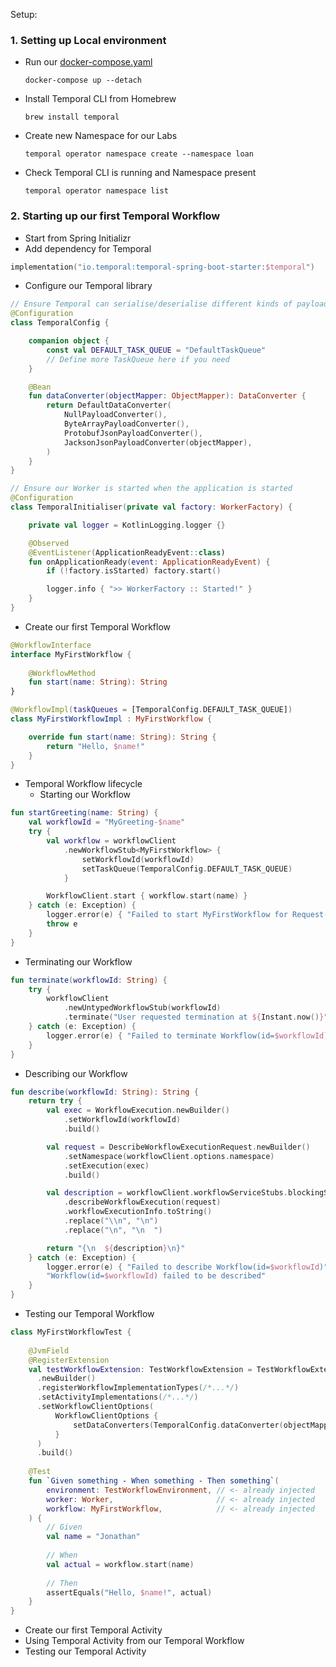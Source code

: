 
Setup:
### 1. Setting up Local environment
* Run our [docker-compose.yaml](./docker-compose.yaml)
  ```shell
  docker-compose up --detach
  ```
* Install Temporal CLI from Homebrew
  ```shell
  brew install temporal
  ```
* Create new Namespace for our Labs
  ```shell
  temporal operator namespace create --namespace loan
  ```
* Check Temporal CLI is running and Namespace present
  ```shell
  temporal operator namespace list
  ```

### 2. Starting up our first Temporal Workflow
* Start from Spring Initializr
* Add dependency for Temporal
```kotlin
implementation("io.temporal:temporal-spring-boot-starter:$temporal")
```

* Configure our Temporal library
```kotlin
// Ensure Temporal can serialise/deserialise different kinds of payload
@Configuration
class TemporalConfig {

    companion object {
        const val DEFAULT_TASK_QUEUE = "DefaultTaskQueue"
        // Define more TaskQueue here if you need
    }

    @Bean
    fun dataConverter(objectMapper: ObjectMapper): DataConverter {
        return DefaultDataConverter(
            NullPayloadConverter(),
            ByteArrayPayloadConverter(),
            ProtobufJsonPayloadConverter(),
            JacksonJsonPayloadConverter(objectMapper),
        )
    }
}
```
```kotlin
// Ensure our Worker is started when the application is started 
@Configuration
class TemporalInitialiser(private val factory: WorkerFactory) {

    private val logger = KotlinLogging.logger {}

    @Observed
    @EventListener(ApplicationReadyEvent::class)
    fun onApplicationReady(event: ApplicationReadyEvent) {
        if (!factory.isStarted) factory.start()

        logger.info { ">> WorkerFactory :: Started!" }
    }
}
```

* Create our first Temporal Workflow
```kotlin
@WorkflowInterface
interface MyFirstWorkflow {
    
    @WorkflowMethod
    fun start(name: String): String
}

@WorkflowImpl(taskQueues = [TemporalConfig.DEFAULT_TASK_QUEUE])
class MyFirstWorkflowImpl : MyFirstWorkflow {

    override fun start(name: String): String {
        return "Hello, $name!"
    }
}
```

* Temporal Workflow lifecycle
    * Starting our Workflow
```kotlin
fun startGreeting(name: String) {
    val workflowId = "MyGreeting-$name"
    try {
        val workflow = workflowClient
            .newWorkflowStub<MyFirstWorkflow> {
                setWorkflowId(workflowId)
                setTaskQueue(TemporalConfig.DEFAULT_TASK_QUEUE)
            }

        WorkflowClient.start { workflow.start(name) }
    } catch (e: Exception) {
        logger.error(e) { "Failed to start MyFirstWorkflow for Request(name=$name)" }
        throw e
    }
}
```
* Terminating our Workflow
```kotlin
fun terminate(workflowId: String) {
    try {
        workflowClient
            .newUntypedWorkflowStub(workflowId)
            .terminate("User requested termination at ${Instant.now()}")
    } catch (e: Exception) {
        logger.error(e) { "Failed to terminate Workflow(id=$workflowId)" }
    }
}
```
* Describing our Workflow
```kotlin
fun describe(workflowId: String): String {
    return try {
        val exec = WorkflowExecution.newBuilder()
            .setWorkflowId(workflowId)
            .build()

        val request = DescribeWorkflowExecutionRequest.newBuilder()
            .setNamespace(workflowClient.options.namespace)
            .setExecution(exec)
            .build()

        val description = workflowClient.workflowServiceStubs.blockingStub()
            .describeWorkflowExecution(request)
            .workflowExecutionInfo.toString()
            .replace("\\n", "\n")
            .replace("\n", "\n  ")

        return "{\n  ${description}\n}"
    } catch (e: Exception) {
        logger.error(e) { "Failed to describe Workflow(id=$workflowId)" }
        "Workflow(id=$workflowId) failed to be described"
    }
}
```

* Testing our Temporal Workflow
```kotlin
class MyFirstWorkflowTest {
    
    @JvmField
    @RegisterExtension
    val testWorkflowExtension: TestWorkflowExtension = TestWorkflowExtension
      .newBuilder()
      .registerWorkflowImplementationTypes(/*...*/)
      .setActivityImplementations(/*...*/)
      .setWorkflowClientOptions(
          WorkflowClientOptions {
              setDataConverters(TemporalConfig.dataConverter(objectMapper))
          }
      )
      .build()
  
    @Test
    fun `Given something - When something - Then something`(
        environment: TestWorkflowEnvironment, // <- already injected
        worker: Worker,                       // <- already injected
        workflow: MyFirstWorkflow,            // <- already injected
    ) {
        // Given
        val name = "Jonathan"
        
        // When
        val actual = workflow.start(name)
        
        // Then
        assertEquals("Hello, $name!", actual)
    }
}
```
* Create our first Temporal Activity
* Using Temporal Activity from our Temporal Workflow
* Testing our Temporal Activity
